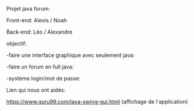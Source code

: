 Projet java forum:

Front-end: Alexis / Noah

Back-end: Léo / Alexandre


objectif:

-faire une interface graphique avec seulement java:

-faire un forum en full java:

-système login/mot de passe:


Lien qui nous ont aidés:

https://www.guru99.com/java-swing-gui.html (affichage de l'application)
